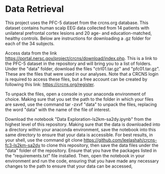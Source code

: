 # Data Retrieval

This project uses the PFC-5 dataset from the crcns.org database. This dataset contains human scalp EEG data collected from 14 patients with unilateral prefrontal cortex lesions and 20 age- and education-matched, healthy controls. Below are instructions for downloading a .gz folder for each of the 34 subjects.

Access data from the link https://portal.nersc.gov/project/crcns/download/index.php. This is a link to the PFC-5 dataset in the repository and will bring you to a list of folders. Under the "data" folder, download the files "ctrl01.tar.gz" and "pfc01.tar.gz". These are the files that were used in our analyses. Note that a CRCNS login is required to access these files, but a free account can be created by following this link: https://crcns.org/register.

To unpack the files, open a console in your anaconda environment of choice. Making sure that you set the path to the folder in which your files are saved, use the command tar -zxvf "data" to unpack the files, replacing the word "data" with the name of the file of interest.

Download the notebook "Data Exploration-ls2km-sa2dy.ipynb" from the highest level of this repository. Making sure that the data is downloaded into a directory within your anaconda environment, save the notebook into this same directory to ensure that your data is accessible. For best results, in your shell, use the command git clone https://github.com/leelashah/crcns-fc3-ls2km-sa2dy to clone this repository, then save the data files under the "data" folder of the repository. Ensure that you have the packages listed in the "requirements.txt" file installed. Then, open the notebook in your environment and run the code, ensuring that you have made any necessary changes to the path to ensure that your data can be accessed,
    
